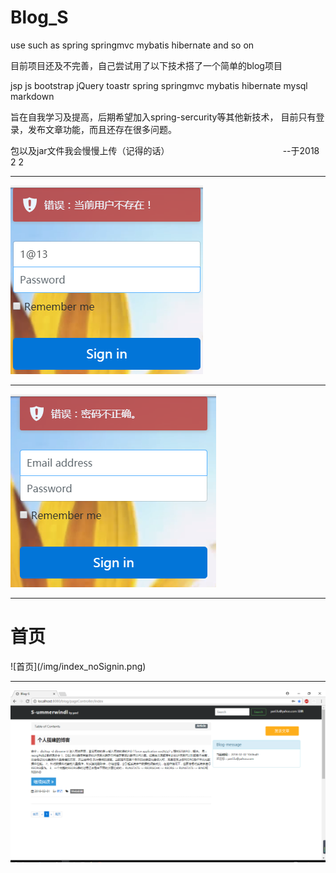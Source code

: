 # Blog_S
use such as spring springmvc mybatis hibernate and so on

目前项目还及不完善，自己尝试用了以下技术搭了一个简单的blog项目

jsp
js
bootstrap
jQuery
toastr
spring
springmvc
mybatis
hibernate
mysql
markdown

旨在自我学习及提高，后期希望加入spring-sercurity等其他新技术，
目前只有登录，发布文章功能，而且还存在很多问题。

包以及jar文件我会慢慢上传（记得的话）
                                              --于2018 2 2
                                              
<hr>

![提示](/img/toastr2.png)

<hr>

![提示](/img/toastr1.png)

<hr>

<h1>首页</h1>
![首页](/img/index_noSignin.png)

<hr>

![首页](/img/index.png)

